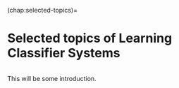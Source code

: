 (chap:selected-topics)=
# Selected topics of Learning Classifier Systems
```{tableofcontents}
```

This will be some introduction.

